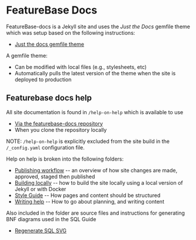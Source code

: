 # FeatureBase Docs

FeatureBase-docs is a Jekyll site and uses the *Just the Docs* gemfile theme which was setup based on the following instructions:

* [Just the docs gemfile theme](https://github.com/just-the-docs/just-the-docs-template/blob/main/README.md)

A gemfile theme:
* Can be modified with local files (e.g., stylesheets, etc)
* Automatically pulls the latest version of the theme when the site is deployed to production

## Featurebase docs help

All site documentation is found in `/help-on-help` which is available to use

* [Via the featurebase-docs repository](https://github.com/FeatureBaseDB/featurebase-docs/tree/main/help-on-help)
* When you clone the repository locally

NOTE: `/help-on-help` is explicitly excluded from the site build in the `/_config.yaml` configuration file.

Help on help is broken into the following folders:

* [Publishing workflow](https://github.com/FeatureBaseDB/featurebase-docs/tree/docs-195-help-on-help/help-on-help/publishing-workflow) -- an overview of how site changes are made, approved, staged then published
* [Building locally](https://github.com/FeatureBaseDB/featurebase-docs/tree/docs-195-help-on-help/help-on-help/local-build) -- how to build the site locally using a local version of Jekyll or with Docker
* [Style Guide](https://github.com/FeatureBaseDB/featurebase-docs/tree/docs-195-help-on-help/help-on-help/style-guide) -- How pages and content should be structured
* [Writing help](https://github.com/FeatureBaseDB/featurebase-docs/tree/docs-195-help-on-help/help-on-help/writing-help) -- How to go about planning, and writing content

Also included in the folder are source files and instructions for generating BNF diagrams used in the SQL Guide

* [Regenerate SQL SVG](https://github.com/FeatureBaseDB/featurebase-docs/tree/docs-195-help-on-help/help-on-help/regenerate-sql-svg)
